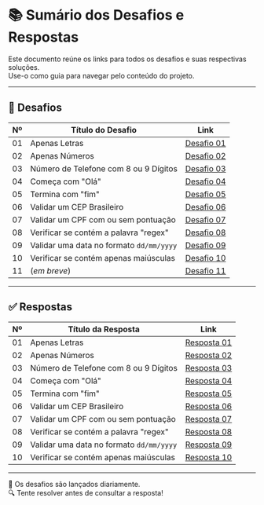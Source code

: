 # 📚 Sumário dos Desafios e Respostas

Este documento reúne os links para todos os desafios e suas respectivas soluções.  
Use-o como guia para navegar pelo conteúdo do projeto.

---

## 🧩 Desafios

| Nº  | Título do Desafio                        | Link                                      |
|-----|------------------------------------------|-------------------------------------------|
| 01  | Apenas Letras                            | [Desafio 01](./desafios/desafio_01.md)    |
| 02  | Apenas Números                           | [Desafio 02](./desafios/desafio_02.md)    |
| 03  | Número de Telefone com 8 ou 9 Dígitos    | [Desafio 03](./desafios/desafio_03.md)    |
| 04  | Começa com "Olá"                         | [Desafio 04](./desafios/desafio_04.md)    |
| 05  | Termina com "fim"                        | [Desafio 05](./desafios/desafio_05.md)    |
| 06  | Validar um CEP Brasileiro                | [Desafio 06](./desafios/desafio_06.md)    |
| 07  | Validar um CPF com ou sem pontuação      | [Desafio 07](./desafios/desafio_07.md)    |
| 08  | Verificar se contém a palavra "regex"    | [Desafio 08](./desafios/desafio_08.md)    |
| 09  | Validar uma data no formato `dd/mm/yyyy` | [Desafio 09](./desafios/desafio_09.md)    |
| 10  | Verificar se contém apenas maiúsculas    | [Desafio 10](./desafios/desafio_10.md)    |
| 11  | (*em breve*)                             | [Desafio 11](./desafios/desafio_11.md)    |

---

## ✅ Respostas

| Nº  | Título da Resposta                       | Link                                       |
|-----|------------------------------------------|--------------------------------------------|
| 01  | Apenas Letras                            | [Resposta 01](./respostas/resposta_01.md)  |
| 02  | Apenas Números                           | [Resposta 02](./respostas/resposta_02.md)  |
| 03  | Número de Telefone com 8 ou 9 Dígitos    | [Resposta 03](./respostas/resposta_03.md)  |
| 04  | Começa com "Olá"                         | [Resposta 04](./respostas/resposta_04.md)  |
| 05  | Termina com "fim"                        | [Resposta 05](./respostas/resposta_05.md)  |
| 06  | Validar um CEP Brasileiro                | [Resposta 06](./respostas/resposta_06.md)  |
| 07  | Validar um CPF com ou sem pontuação      | [Resposta 07](./respostas/resposta_07.md)  |
| 08  | Verificar se contém a palavra "regex"    | [Resposta 08](./respostas/resposta_08.md)  |
| 09  | Validar uma data no formato `dd/mm/yyyy` | [Resposta 09](./respostas/resposta_09.md)  |
| 10  | Verificar se contém apenas maiúsculas    | [Resposta 10](./respostas/resposta_10.md)  |

---

📌 Os desafios são lançados diariamente.  
🔍 Tente resolver antes de consultar a resposta!